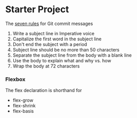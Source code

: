# Starter Project

The [seven rules](https://cbea.ms/git-commit/#imperative) for Git commit messages

  1. Write a subject line in Imperative voice
  2. Capitalize the first word in the subject line
  3. Don't end the subject with a period
  4. Subject line should be no more than 50 characters
  5. Separate the subject line from the body with a blank line
  6. Use the body to explain what and why vs. how
  7. Wrap the body at 72 characters

### Flexbox

The flex declaration is shorthand for
- flex-grow
- flex-shrink
- flex-basis
